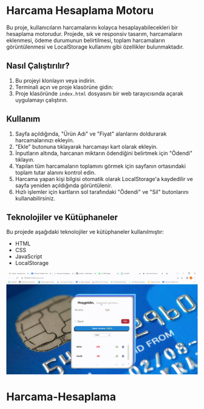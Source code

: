 # Harcama Hesaplama Motoru

Bu proje, kullanıcıların harcamalarını kolayca hesaplayabilecekleri bir hesaplama motorudur. Projede, sık ve responsiv tasarım, harcamaların eklenmesi, ödeme durumunun belirtilmesi, toplam harcamaların görüntülenmesi ve LocalStorage kullanımı gibi özellikler bulunmaktadır. 

## Nasıl Çalıştırılır?

1. Bu projeyi klonlayın veya indirin.
2. Terminali açın ve proje klasörüne gidin:
3. Proje klasöründe `index.html` dosyasını bir web tarayıcısında açarak uygulamayı çalıştırın.

## Kullanım

1. Sayfa açıldığında, "Ürün Adı" ve "Fiyat" alanlarını doldurarak harcamalarınızı ekleyin.
2. "Ekle" butonuna tıklayarak harcamayı kart olarak ekleyin.
3. İnputların altında, harcanan miktarın ödendiğini belirtmek için "Ödendi"  tıklayın.
4. Yapılan tüm harcamaların toplamını görmek için sayfanın ortasındaki toplam tutar alanını kontrol edin.
5. Harcama yapan kişi bilgisi otomatik olarak LocalStorage'a kaydedilir ve sayfa yeniden açıldığında görüntülenir.
6. Hızlı işlemler için kartların sol tarafındaki "Ödendi" ve "Sil" butonlarını kullanabilirsiniz.


## Teknolojiler ve Kütüphaneler

Bu projede aşağıdaki teknolojiler ve kütüphaneler kullanılmıştır:

- HTML
- CSS
- JavaScript
- LocalStorage


![Harcama Hesaplama Motoru](harcama.gif)
# Harcama-Hesaplama
